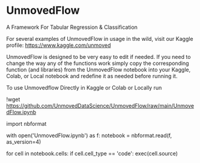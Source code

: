 # UnmovedFlow
A Framework For Tabular Regression &amp; Classification

For several examples of UnmovedFlow in usage in the wild, visit our Kaggle profile:
https://www.kaggle.com/unmoved

UnmovedFlow is designed to be very easy to edit if needed.
If you need to change the way any of the functions work simply copy the corresponding function (and libraries) from the UnmovedFlow notebook into your Kaggle, Colab, or Local notebook and redefine it as needed before running it.


To use Unmovedflow Directly in Kaggle or Colab or Locally run

!wget https://github.com/UnmovedDataScience/UnmovedFlow/raw/main/UnmovedFlow.ipynb

import nbformat

with open('UnmovedFlow.ipynb') as f:
    notebook = nbformat.read(f, as_version=4)
    
for cell in notebook.cells:
    if cell.cell_type == 'code':
        exec(cell.source)
